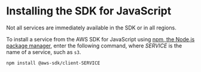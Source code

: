 # Installing the SDK for JavaScript<a name="installing-jssdk"></a>

Not all services are immediately available in the SDK or in all regions\.

To install a service from the AWS SDK for JavaScript using [npm, the Node\.js package manager](https://www.npmjs.com/), enter the following command, where *SERVICE* is the name of a service, such as `s3`\.

```
npm install @aws-sdk/client-SERVICE
```